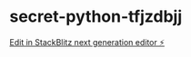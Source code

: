 # secret-python-tfjzdbjj

[Edit in StackBlitz next generation editor ⚡️](https://stackblitz.com/~/github.com/gabriel12-web/secret-python-tfjzdbjj)